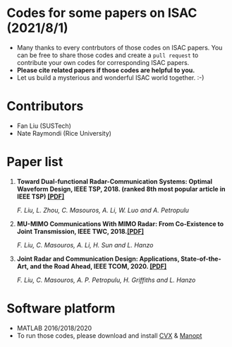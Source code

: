 # Codes for some papers on ISAC (2021/8/1)

- Many thanks to every contrbutors of those codes on ISAC papers. You can be free to share those codes and create a `pull request` to contribute your own codes for corresponding ISAC papers. 
- **Please cite related papers if those codes are helpful to you.**
- Let us build a mysterious and wonderful ISAC world together. :-)

# Contributors
- Fan Liu (SUSTech) 
- Nate Raymondi (Rice University)
  
# Paper list 
1.  **Toward Dual-functional Radar-Communication Systems: Optimal Waveform Design, IEEE TSP, 2018. (ranked 8th most popular article in IEEE TSP) [[PDF]](https://ieeexplore.ieee.org/stamp/stamp.jsp?tp=&arnumber=838666)**
   
    *F. Liu, L. Zhou, C. Masouros, A. Li, W. Luo and A. Petropulu*

2. **MU-MIMO Communications With MIMO Radar: From Co-Existence to Joint Transmission, IEEE TWC, 2018.[[PDF]](https://ieeexplore.ieee.org/stamp/stamp.jsp?tp=&arnumber=8288677)**
   
   *F. Liu, C. Masouros, A. Li, H. Sun and L. Hanzo*

3. **Joint Radar and Communication Design: Applications, State-of-the-Art, and the Road Ahead, IEEE TCOM, 2020. [[PDF]](https://ieeexplore.ieee.org/stamp/stamp.jsp?tp=&arnumber=8999605)**
   
   *F. Liu, C. Masouros, A. P. Petropulu, H. Griffiths and L. Hanzo*

# Software platform
- MATLAB 2016/2018/2020
- To run those codes, please download and install [CVX](http://cvxr.com/cvx/) & [Manopt](https://www.manopt.org/)

